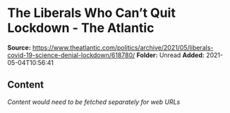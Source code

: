 # The Liberals Who Can’t Quit Lockdown - The Atlantic

**Source:** https://www.theatlantic.com/politics/archive/2021/05/liberals-covid-19-science-denial-lockdown/618780/
**Folder:** Unread
**Added:** 2021-05-04T10:56:41




## Content
*Content would need to be fetched separately for web URLs*
